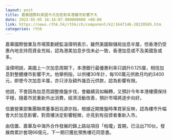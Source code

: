 ```yaml
---
layout: post
title: 嘉華國際料美國今次加息對本港樓市影響不大
date: 2022-05-05 16:16:07.000000000 +08:00
link: https://news.rthk.hk/rthk/ch/component/k2/1647146-20220505.htm
categories: rthk
---
```


嘉華國際營業及市場策劃總監溫偉明表示，雖然美國聯儲局加息半厘，但香港仍受惠內地支持而資金充裕，認為港美加息步伐未必一致，香港加息或不及美國急或多。

溫偉明說，美國上一次加息周期下，本港銀行最優惠利率只調升0.125厘，相信加息對整體樓市影響不大。他舉例指，以供樓30年計，每100萬元供款月均約3400元，即使今次加息半厘，亦只涉及額外幾百元供款，認為影響有限。

他說，不會因為加息而調整推盤步伐，會繼續貨如輪轉，又預計今年本港樓價保持平穩，隨着市民重新外出消費，經濟活動改善，預計市場將逐步向好。

信置營業部集團聯席董事田兆源亦指，根據近期推盤時準買家反映，認為樓市升幅會大於加息影響，對買樓決定影響輕微，亦見到有投資者重新入市。

由信置、嘉華及中海外合作發展的錦上路站項目「柏瓏」首期，已沽出710伙，發展商累計套現66億元，下一期已獲批預售樓花同意書。
